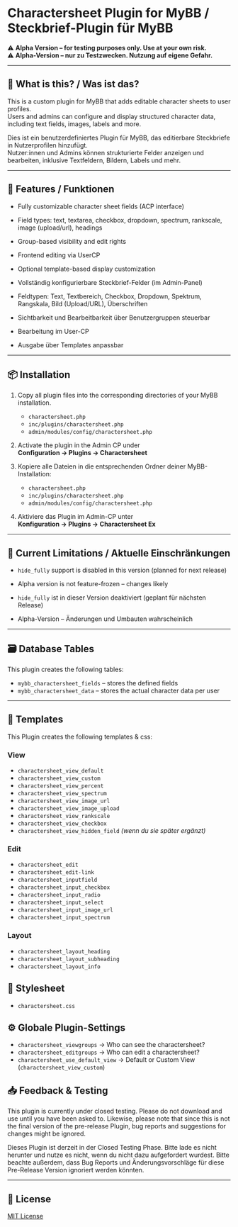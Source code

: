 # Charactersheet Plugin for MyBB / Steckbrief-Plugin für MyBB

⚠️ **Alpha Version – for testing purposes only. Use at your own risk.**  
⚠️ **Alpha-Version – nur zu Testzwecken. Nutzung auf eigene Gefahr.**

---

## 🧩 What is this? / Was ist das?

This is a custom plugin for MyBB that adds editable character sheets to user profiles.  
Users and admins can configure and display structured character data, including text fields, images, labels and more.

Dies ist ein benutzerdefiniertes Plugin für MyBB, das editierbare Steckbriefe in Nutzerprofilen hinzufügt.  
Nutzer:innen und Admins können strukturierte Felder anzeigen und bearbeiten, inklusive Textfeldern, Bildern, Labels und mehr.

---

## 🚀 Features / Funktionen

- Fully customizable character sheet fields (ACP interface)
- Field types: text, textarea, checkbox, dropdown, spectrum, rankscale, image (upload/url), headings
- Group-based visibility and edit rights
- Frontend editing via UserCP
- Optional template-based display customization

- Vollständig konfigurierbare Steckbrief-Felder (im Admin-Panel)
- Feldtypen: Text, Textbereich, Checkbox, Dropdown, Spektrum, Rangskala, Bild (Upload/URL), Überschriften
- Sichtbarkeit und Bearbeitbarkeit über Benutzergruppen steuerbar
- Bearbeitung im User-CP
- Ausgabe über Templates anpassbar

---

## 📦 Installation

1. Copy all plugin files into the corresponding directories of your MyBB installation.
   - `charactersheet.php`
   - `inc/plugins/charactersheet.php`
   - `admin/modules/config/charactersheet.php`

3. Activate the plugin in the Admin CP under  
   **Configuration → Plugins → Charactersheet**

1. Kopiere alle Dateien in die entsprechenden Ordner deiner MyBB-Installation:
   - `charactersheet.php`
   - `inc/plugins/charactersheet.php`
   - `admin/modules/config/charactersheet.php`

2. Aktiviere das Plugin im Admin-CP unter  
   **Konfiguration → Plugins → Charactersheet Ex**

---

## 🧪 Current Limitations / Aktuelle Einschränkungen

- `hide_fully` support is disabled in this version (planned for next release)
- Alpha version is not feature-frozen – changes likely

- `hide_fully` ist in dieser Version deaktiviert (geplant für nächsten Release)
- Alpha-Version – Änderungen und Umbauten wahrscheinlich

---

## 🗃️ Database Tables

This plugin creates the following tables:

- `mybb_charactersheet_fields` – stores the defined fields
- `mybb_charactersheet_data` – stores the actual character data per user

---

## 🧩 Templates

This Plugin creates the following templates & css:

### View
- `charactersheet_view_default`
- `charactersheet_view_custom`
- `charactersheet_view_percent`
- `charactersheet_view_spectrum`
- `charactersheet_view_image_url`
- `charactersheet_view_image_upload`
- `charactersheet_view_rankscale`
- `charactersheet_view_checkbox`
- `charactersheet_view_hidden_field` *(wenn du sie später ergänzt)*

### Edit
- `charactersheet_edit`
- `charactersheet_edit-link`
- `charactersheet_inputfield`
- `charactersheet_input_checkbox`
- `charactersheet_input_radio`
- `charactersheet_input_select`
- `charactersheet_input_image_url`
- `charactersheet_input_spectrum`

### Layout
- `charactersheet_layout_heading`
- `charactersheet_layout_subheading`
- `charactersheet_layout_info`

## 🎨 Stylesheet
- `charactersheet.css`

## ⚙️ Globale Plugin-Settings
- `charactersheet_viewgroups` → Who can see the charactersheet?
- `charactersheet_editgroups` → Who can edit a charactersheet?
- `charactersheet_use_default_view` → Default or Custom View (`charactersheet_view_custom`)


## 📥 Feedback & Testing

This plugin is currently under closed testing. Please do not download and use until 
you have been asked to. Likewise, please note that since this is not the final version 
of the pre-release Plugin, bug reports and suggestions for changes might be ignored.

Dieses Plugin ist derzeit in der Closed Testing Phase. Bitte lade es nicht herunter und 
nutze es nicht, wenn du nicht dazu aufgefordert wurdest. Bitte beachte außerdem, dass Bug
Reports und Änderungsvorschläge für diese Pre-Release Version ignoriert werden könnten.

---

## 📄 License

[MIT License](LICENSE)
